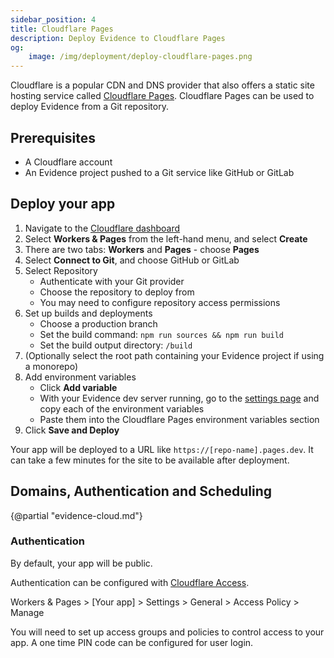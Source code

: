 ```yaml
---
sidebar_position: 4
title: Cloudflare Pages
description: Deploy Evidence to Cloudflare Pages
og:
    image: /img/deployment/deploy-cloudflare-pages.png
---
```


Cloudflare is a popular CDN and DNS provider that also offers a static site hosting service called [Cloudflare Pages](https://pages.cloudflare.com/). Cloudflare Pages can be used to deploy Evidence from a Git repository.

## Prerequisites

- A Cloudflare account
- An Evidence project pushed to a Git service like GitHub or GitLab

## Deploy your app

1. Navigate to the [Cloudflare dashboard](https://dash.cloudflare.com/)
1. Select **Workers & Pages** from the left-hand menu, and select **Create**
1. There are two tabs: **Workers** and **Pages** - choose **Pages**
1. Select **Connect to Git**, and choose GitHub or GitLab
1. Select Repository
   - Authenticate with your Git provider
   - Choose the repository to deploy from
   - You may need to configure repository access permissions
1. Set up builds and deployments
   - Choose a production branch
   - Set the build command: `npm run sources && npm run build`
   - Set the build output directory: `/build`
1. (Optionally select the root path containing your Evidence project if using a monorepo)
1. Add environment variables
   - Click **Add variable**
   - With your Evidence dev server running, go to the [settings page](http://localhost:3000/settings#deploy) and copy each of the environment variables
   - Paste them into the Cloudflare Pages environment variables section
1. Click **Save and Deploy**

Your app will be deployed to a URL like `https://[repo-name].pages.dev`. It can take a few minutes for the site to be available after deployment.

## Domains, Authentication and Scheduling

{@partial "evidence-cloud.md"}

### Authentication

By default, your app will be public.

Authentication can be configured with [Cloudflare Access](https://developers.cloudflare.com/cloudflare-one/identity/access/).

Workers & Pages > [Your app] > Settings > General > Access Policy > Manage

You will need to set up access groups and policies to control access to your app. A one time PIN code can be configured for user login.

